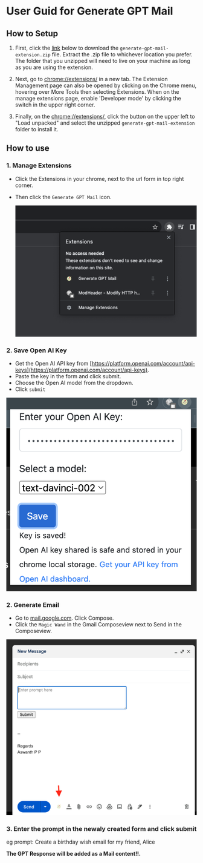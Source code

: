 # User Guid for Generate GPT Mail

## How to Setup

1. First, click the [link](https://drive.google.com/file/d/1NIpbJDYTCSDNTj5wxuFv73huo81Uaidf/view?usp=sharing) below to download the `generate-gpt-mail-extension.zip` file. Extract the .zip file to whichever location you prefer. The folder that you unzipped will need to live on your machine as long as you are using the extension.

2. Next, go to [chrome://extensions/](chrome://extensions/) in a new tab. The Extension Management page can also be opened by clicking on the Chrome menu, hovering over More Tools then selecting Extensions. When on the manage extensions page, enable 'Developer mode' by clicking the switch in the upper right corner.

3. Finally, on the [chrome://extensions/](chrome://extensions/), click the button on the upper left to "Load unpacked" and select the unzipped `generate-gpt-mail-extension` folder to install it.

## How to use

### 1. Manage Extensions

- Click the Extensions in your chrome, next to the url form in top right corner.
- Then click the `Generate GPT Mail` icon.

  ![manage-extension Key](./images/manage-extension.png)

### 2. Save Open AI Key

- Get the Open AI API key from [https://platform.openai.com/account/api-keys](https://platform.openai.com/account/api-keys).
- Paste the key in the form and click submit.
- Choose the Open AI model from the dropdown.
- Click `submit`

![Save Key](./images/save-key.png)

### 2. Generate Email

- Go to [mail.google.com](https://mail.google.com/mail/). Click Compose.
- Click the `Magic Wand` in the Gmail Composeview next to Send in the Composeview.

![Enter Prompt](./images/sample-compose.png)

### 3. Enter the prompt in the newaly created form and click submit

eg prompt: Create a birthday wish email for my friend, Alice

<b>The GPT Response will be added as a Mail content!!.</b>
